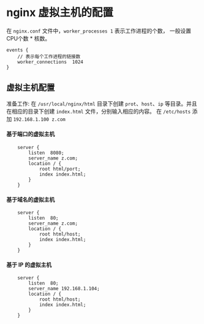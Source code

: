 # nginx 虚拟主机的配置

在 `nginx.conf` 文件中，`worker_processes 1` 表示工作进程的个数，
一般设置CPU个数 * 核数。

```
events {
    // 表示每个工作进程的链接数
    worker_connections  1024
}
```

## 虚拟主机配置

准备工作:
在 `/usr/local/nginx/html` 目录下创建 `prot`、`host`、`ip` 等目录。并且在相应的目录下创建 `index.html` 文件，分别输入相应的内容。
在 `/etc/hosts` 添加 `192.168.1.100 z.com`  

#### 基于端口的虚拟主机
```
    server {
        listen  8080;
        server_name z.com;
        location / {
            root html/port;
            index index.html;
        }
    }
```

#### 基于域名的虚拟主机
```
    server {
        listen  80;
        server_name z.com;
        location / {
            root html/host;
            index index.html;
        }
    }
```

#### 基于 IP 的虚拟主机
```
    server {
        listen  80;
        server_name 192.168.1.104;
        location / {
            root html/host;
            index index.html;
        }
    }
```







